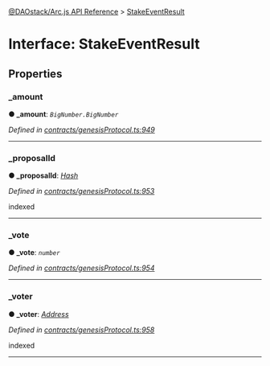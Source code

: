 [@DAOstack/Arc.js API Reference](../README.md) > [StakeEventResult](../interfaces/stakeeventresult.md)



# Interface: StakeEventResult


## Properties
<a id="_amount"></a>

###  _amount

**●  _amount**:  *`BigNumber.BigNumber`* 

*Defined in [contracts/genesisProtocol.ts:949](https://github.com/daostack/arc.js/blob/0fff6d4/lib/contracts/genesisProtocol.ts#L949)*





___

<a id="_proposalid"></a>

###  _proposalId

**●  _proposalId**:  *[Hash](../#hash)* 

*Defined in [contracts/genesisProtocol.ts:953](https://github.com/daostack/arc.js/blob/0fff6d4/lib/contracts/genesisProtocol.ts#L953)*



indexed




___

<a id="_vote"></a>

###  _vote

**●  _vote**:  *`number`* 

*Defined in [contracts/genesisProtocol.ts:954](https://github.com/daostack/arc.js/blob/0fff6d4/lib/contracts/genesisProtocol.ts#L954)*





___

<a id="_voter"></a>

###  _voter

**●  _voter**:  *[Address](../#address)* 

*Defined in [contracts/genesisProtocol.ts:958](https://github.com/daostack/arc.js/blob/0fff6d4/lib/contracts/genesisProtocol.ts#L958)*



indexed




___


